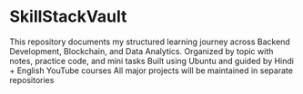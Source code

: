 # SkillStackVault
This repository documents my structured learning journey across Backend Development, Blockchain, and Data Analytics.  Organized by topic with notes, practice code, and mini tasks  Built using Ubuntu and guided by Hindi + English YouTube courses  All major projects will be maintained in separate repositories
